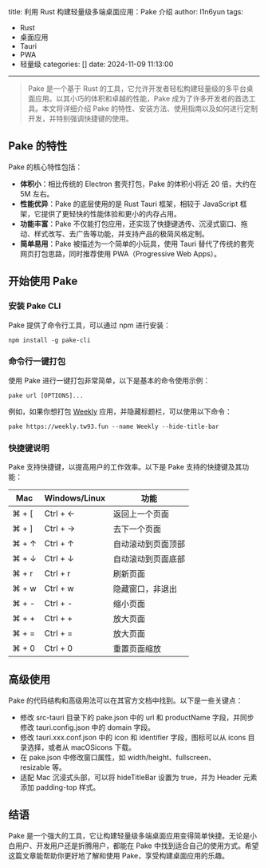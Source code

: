 title: 利用 Rust 构建轻量级多端桌面应用：Pake 介绍
author: l1n6yun
tags: 
 - Rust
 - 桌面应用
 - Tauri
 - PWA
 - 轻量级
categories: []
date: 2024-11-09 11:13:00
---
> Pake 是一个基于 Rust 的工具，它允许开发者轻松构建轻量级的多平台桌面应用。以其小巧的体积和卓越的性能，Pake 成为了许多开发者的首选工具。本文将详细介绍 Pake 的特性、安装方法、使用指南以及如何进行定制开发，并特别强调快捷键的使用。

## Pake 的特性

Pake 的核心特性包括：

- **体积小**：相比传统的 Electron 套壳打包，Pake 的体积小将近 20 倍，大约在 5M 左右。
- **性能优异**：Pake 的底层使用的是 Rust Tauri 框架，相较于 JavaScript 框架，它提供了更轻快的性能体验和更小的内存占用。
- **功能丰富**：Pake 不仅能打包应用，还实现了快捷键透传、沉浸式窗口、拖动、样式改写、去广告等功能，并支持产品的极简风格定制。
- **简单易用**：Pake 被描述为一个简单的小玩具，使用 Tauri 替代了传统的套壳网页打包思路，同时推荐使用 PWA（Progressive Web Apps）。

## 开始使用 Pake

### 安装 Pake CLI

Pake 提供了命令行工具，可以通过 npm 进行安装：

```
npm install -g pake-cli
```

### 命令行一键打包

使用 Pake 进行一键打包非常简单，以下是基本的命令使用示例：

```
pake url [OPTIONS]...
```

例如，如果你想打包 [Weekly](https://weekly.tw93.fun/) 应用，并隐藏标题栏，可以使用以下命令：

```
pake https://weekly.tw93.fun --name Weekly --hide-title-bar
```

### 快捷键说明

Pake 支持快捷键，以提高用户的工作效率。以下是 Pake 支持的快捷键及其功能：

| Mac | Windows/Linux | 功能  |
| --- | --- | --- |
| ⌘ + [ | Ctrl + ← | 返回上一个页面 |
| ⌘ + ] | Ctrl + → | 去下一个页面 |
| ⌘ + ↑ | Ctrl + ↑ | 自动滚动到页面顶部 |
| ⌘ + ↓ | Ctrl + ↓ | 自动滚动到页面底部 |
| ⌘ + r | Ctrl + r | 刷新页面 |
| ⌘ + w | Ctrl + w | 隐藏窗口，非退出 |
| ⌘ + - | Ctrl + - | 缩小页面 |
| ⌘ + + | Ctrl + + | 放大页面 |
| ⌘ + = | Ctrl + = | 放大页面 |
| ⌘ + 0 | Ctrl + 0 | 重置页面缩放 |

## 高级使用

Pake 的代码结构和高级用法可以在其官方文档中找到。以下是一些关键点：

- 修改 src-tauri 目录下的 pake.json 中的 url 和 productName 字段，并同步修改 tauri.config.json 中的 domain 字段。
- 修改 tauri.xxx.conf.json 中的 icon 和 identifier 字段，图标可以从 icons 目录选择，或者从 macOSicons 下载。
- 在 pake.json 中修改窗口属性，如 width/height、fullscreen、resizable 等。
- 适配 Mac 沉浸式头部，可以将 hideTitleBar 设置为 true，并为 Header 元素添加 padding-top 样式。

## 结语

Pake 是一个强大的工具，它让构建轻量级多端桌面应用变得简单快捷。无论是小白用户、开发用户还是折腾用户，都能在 Pake 中找到适合自己的使用方式。希望这篇文章能帮助你更好地了解和使用 Pake，享受构建桌面应用的乐趣。